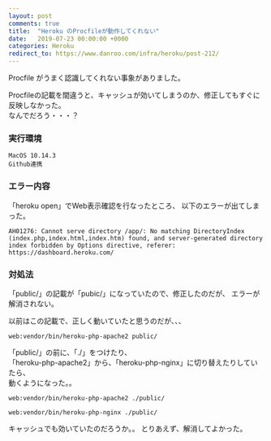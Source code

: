 ```yaml
---
layout: post
comments: true
title:  "Heroku のProcfileが動作してくれない"
date:   2019-07-23 00:00:00 +0000
categories: Heroku
redirect_to: https://www.danroo.com/infra/heroku/post-212/
---
```

Procfile がうまく認識してくれない事象がありました。

Procfileの記載を間違うと、キャッシュが効いてしまうのか、修正してもすぐに反映しなかった。  
なんでだろう・・・？

### 実行環境

```
MacOS 10.14.3
Github連携
```

### エラー内容

「heroku open」でWeb表示確認を行なったところ、
以下のエラーが出てしまった。

```
AH01276: Cannot serve directory /app/: No matching DirectoryIndex (index.php,index.html,index.htm) found, and server-generated directory index forbidden by Options directive, referer: https://dashboard.heroku.com/

```

### 対処法

「public/」の記載が「pubic/」になっていたので、修正したのだが、
エラーが解消されない。

以前はこの記載で、正しく動いていたと思うのだが、、、

```
web:vendor/bin/heroku-php-apache2 public/
```

「public/」の前に、「./」をつけたり、  
「heroku-php-apache2」から、「heroku-php-nginx」に切り替えたりしていたら、  
動くようになった。。


```
web:vendor/bin/heroku-php-apache2 ./public/
```
 

```
web:vendor/bin/heroku-php-nginx ./public/
```

キャッシュでも効いていたのだろうか。。
とりあえず、解消してよかった。